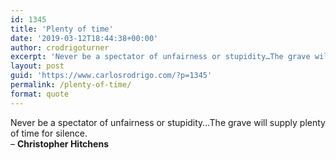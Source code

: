 ```yaml
---
id: 1345
title: 'Plenty of time'
date: '2019-03-12T18:44:38+00:00'
author: crodrigoturner
excerpt: 'Never be a spectator of unfairness or stupidity…The grave will supply plenty of time for silence. - Christopher Hitchens'
layout: post
guid: 'https://www.carlosrodrigo.com/?p=1345'
permalink: /plenty-of-time/
format: quote
---
```


Never be a spectator of unfairness or stupidity…The grave will supply plenty of time for silence.  
– **Christopher Hitchens**